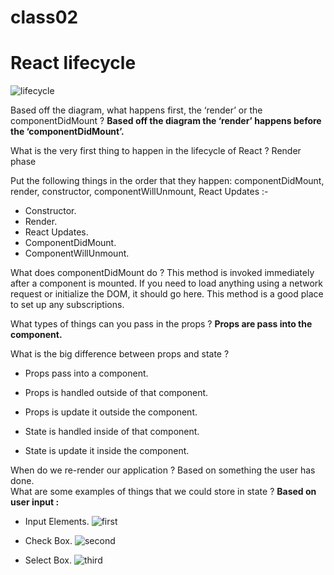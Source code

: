 # class02

# React lifecycle 

![lifecycle](https://res.cloudinary.com/practicaldev/image/fetch/s--RrkCw0QH--/c_limit%2Cf_auto%2Cfl_progressive%2Cq_auto%2Cw_880/https://dev-to-uploads.s3.amazonaws.com/i/di74f0jivvxwhelmqhof.png) 

Based off the diagram, what happens first, the ‘render’ or the componentDidMount ? 
__Based off the diagram the ‘render’ happens before the  ‘componentDidMount’.__

 What is the very first thing to happen in the lifecycle of React ? 
Render phase 

 Put the following things in the order that they happen: componentDidMount, render, constructor, componentWillUnmount, React Updates :- 
*  Constructor.
* Render.
*  React Updates. 
* ComponentDidMount. 
* ComponentWillUnmount.

What does componentDidMount do ?
This method is invoked immediately after a component is mounted. If you need to load anything using a network request or initialize the DOM, it should go here. This method is a good place to set up any subscriptions.




What types of things can you pass in the props ?
__Props are pass into the component.__


What is the big difference between props and state ?
* Props pass into a component. 

* Props is handled outside of that component.

* Props is update it outside the component.

* State is handled inside of that component.

* State is update it inside the component.

When do we re-render our application ?
Based on something the user has done.  
What are some examples of things that we could store in state ? 
**Based on user input :**

* Input Elements. 
![first](https://documentation.logianalytics.com/logiinfov11/content/resources/images/workingui_01a.gif)

* Check Box. 
![second](https://static9.depositphotos.com/1674252/1149/v/600/depositphotos_11495891-stock-illustration-check-marks.jpg)

* Select Box.
![third](https://i0.wp.com/www.cssscript.com/wp-content/uploads/2021/01/High-Performance-Select-Box-JavaScript-Library-Virtual-Select.png?fit=563%2C391&ssl=1)